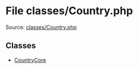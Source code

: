 File classes/Country.php
=========

Source: [classes/Country.php](https://github.com/PrestaShop/PrestaShop/blob/1.5.0.2/classes/Country.php)


Classes
-------

* [CountryCore](class.CountryCore.md)

